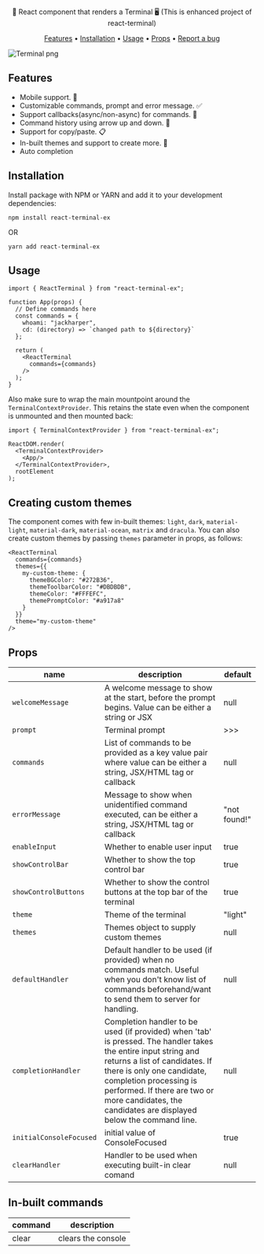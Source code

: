 <p align="center">🚀 React component that renders a Terminal 🖥 (This is enhanced project of react-terminal)</p>

<p align="center">
  <a href="#features">Features</a> •
  <a href="#installation">Installation</a> •
  <a href="#usage">Usage</a> •
  <a href="#props">Props</a> •
  <a href="#report-a-bug">Report a bug</a>
</p>

![Terminal png](https://react-terminal.sirv.com/static/terminal-dracula.png)

## Features
- Mobile support. 📱
- Customizable commands, prompt and error message. ✅
- Support callbacks(async/non-async) for commands. 🔄
- Command history using arrow up and down. 🔼
- Support for copy/paste. 📋
- In-built themes and support to create more. 🚀
- Auto completion

## Installation
Install package with NPM or YARN and add it to your development dependencies:
```
npm install react-terminal-ex
```
OR
```
yarn add react-terminal-ex
```

## Usage
```
import { ReactTerminal } from "react-terminal-ex";

function App(props) {
  // Define commands here
  const commands = {
    whoami: "jackharper",
    cd: (directory) => `changed path to ${directory}`
  };

  return (
    <ReactTerminal
      commands={commands}
    />
  );
}
```

Also make sure to wrap the main mountpoint around the `TerminalContextProvider`. This retains the state even when the component is unmounted and then mounted back:
```
import { TerminalContextProvider } from "react-terminal-ex";

ReactDOM.render(
  <TerminalContextProvider>
    <App/>
  </TerminalContextProvider>,
  rootElement
);
```

## Creating custom themes
The component comes with few in-built themes: `light`, `dark`, `material-light`, `material-dark`, `material-ocean`, `matrix` and `dracula`. You can also create custom themes by passing `themes` parameter in props, as follows:

```
<ReactTerminal
  commands={commands}
  themes={{
    my-custom-theme: {
      themeBGColor: "#272B36",
      themeToolbarColor: "#DBDBDB",
      themeColor: "#FFFEFC",
      themePromptColor: "#a917a8"
    }
  }}
  theme="my-custom-theme"
/>
```

## Props
| name                    | description                                                                                                                                                                                                                                                                                                  | default
|-------------------------|--------------------------------------------------------------------------------------------------------------------------------------------------------------------------------------------------------------------------------------------------------------------------------------------------------------|--
| `welcomeMessage`        | A welcome message to show at the start, before the prompt begins. Value can be either a string or JSX                                                                                                                                                                                                        | null
| `prompt`                | Terminal prompt                                                                                                                                                                                                                                                                                              | >>>
| `commands`              | List of commands to be provided as a key value pair where value can be either a string, JSX/HTML tag or callback                                                                                                                                                                                             | null
| `errorMessage`          | Message to show when unidentified command executed, can be either a string, JSX/HTML tag or callback                                                                                                                                                                                                         | "not found!"
| `enableInput`           | Whether to enable user input                                                                                                                                                                                                                                                                                 | true
| `showControlBar`        | Whether to show the top control bar                                                                                                                                                                                                                                                                          | true
| `showControlButtons`    | Whether to show the control buttons at the top bar of the terminal                                                                                                                                                                                                                                           | true
| `theme`                 | Theme of the terminal                                                                                                                                                                                                                                                                                        | "light"
| `themes`                | Themes object to supply custom themes                                                                                                                                                                                                                                                                        | null
| `defaultHandler`        | Default handler to be used (if provided) when no commands match. Useful when you don't know list of commands beforehand/want to send them to server for handling.                                                                                                                                            | null
| `completionHandler`     | Completion handler to be used (if provided) when 'tab' is pressed. The handler takes the entire input string and returns a list of candidates. If there is only one candidate, completion processing is performed. If there are two or more candidates, the candidates are displayed below the command line. | null
| `initialConsoleFocused` | initial value of ConsoleFocused                                                                                                                                                                                                                                                                              | true
| `clearHandler`          | Handler to be used when executing built-in clear comand                                                                                                                                                                                                                                                      | null

## In-built commands
| command | description |
|--|--|
| clear | clears the console |


